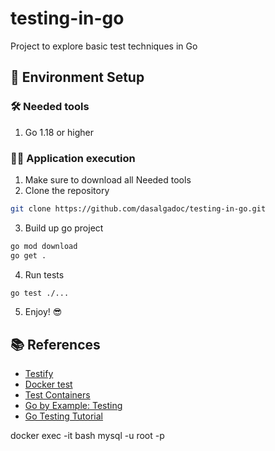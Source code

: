 # testing-in-go
Project to explore basic test techniques in Go

## 🧲 Environment Setup

### 🛠️ Needed tools

1. Go 1.18 or higher

### 🏃🏻 Application execution

1. Make sure to download all Needed tools
2. Clone the repository
```bash
git clone https://github.com/dasalgadoc/testing-in-go.git
```
3. Build up go project
```bash
go mod download
go get .
```
4. Run tests
```bash
go test ./...
```
5. Enjoy! 😎

## 📚 References

- [Testify](https://github.com/stretchr/testify)
- [Docker test](https://github.com/ory/dockertest)
- [Test Containers](https://github.com/testcontainers/testcontainers-go)
- [Go by Example: Testing](https://gobyexample.com/testing)
- [Go Testing Tutorial](https://tutorialedge.net/golang/intro-testing-in-go/)
  
docker exec -it <DOCKER> bash
mysql -u root -p